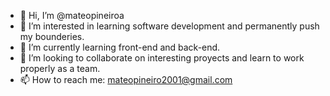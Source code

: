 - 👋 Hi, I’m @mateopineiroa
- 👀 I’m interested in learning software development and permanently push my bounderies.
- 🌱 I’m currently learning front-end and back-end.
- 💞️ I’m looking to collaborate on interesting proyects and learn to work properly as a team.
- 📫 How to reach me: mateopineiro2001@gmail.com

<!---
mateopineiroa/mateopineiroa is a ✨ special ✨ repository because its `README.md` (this file) appears on your GitHub profile.
You can click the Preview link to take a look at your changes.
--->
